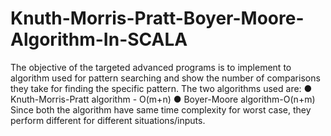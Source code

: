 # Knuth-Morris-Pratt-Boyer-Moore-Algorithm-In-SCALA
The objective of the targeted advanced programs is to implement to algorithm used for pattern searching and show the number of 
comparisons they take for finding the specific pattern. The two algorithms used are: 
    ● Knuth-Morris-Pratt algorithm - O(m+n) 
    ● Boyer-Moore algorithm-O(n+m)
Since both the algorithm have same time complexity for worst case, they perform different for different situations/inputs.
